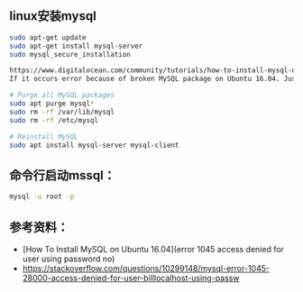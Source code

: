 ## linux安装mysql
```sh
sudo apt-get update
sudo apt-get install mysql-server
sudo mysql_secure_installation
```

``` sh
https://www.digitalocean.com/community/tutorials/how-to-install-mysql-on-ubuntu-16-04?comment=53320
If it occurs error because of broken MySQL package on Ubuntu 16.04. Just do this trick

# Purge all MySQL packages
sudo apt purge mysql*
sudo rm -rf /var/lib/mysql
sudo rm -rf /etc/mysql

# Reinstall MySQL
sudo apt install mysql-server mysql-client
```

## 命令行启动mssql：
```sh
mysql -u root -p
```

## 参考资料：
- [How To Install MySQL on Ubuntu 16.04](error 1045 access denied for user using password no)
- https://stackoverflow.com/questions/10299148/mysql-error-1045-28000-access-denied-for-user-billlocalhost-using-passw
